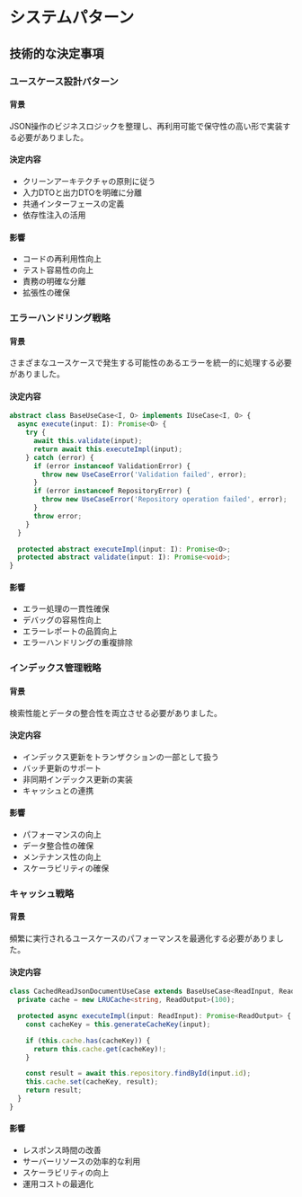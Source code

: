 # システムパターン

## 技術的な決定事項

### ユースケース設計パターン

#### 背景
JSON操作のビジネスロジックを整理し、再利用可能で保守性の高い形で実装する必要がありました。

#### 決定内容
- クリーンアーキテクチャの原則に従う
- 入力DTOと出力DTOを明確に分離
- 共通インターフェースの定義
- 依存性注入の活用

#### 影響
- コードの再利用性向上
- テスト容易性の向上
- 責務の明確な分離
- 拡張性の確保

### エラーハンドリング戦略

#### 背景
さまざまなユースケースで発生する可能性のあるエラーを統一的に処理する必要がありました。

#### 決定内容
```typescript
abstract class BaseUseCase<I, O> implements IUseCase<I, O> {
  async execute(input: I): Promise<O> {
    try {
      await this.validate(input);
      return await this.executeImpl(input);
    } catch (error) {
      if (error instanceof ValidationError) {
        throw new UseCaseError('Validation failed', error);
      }
      if (error instanceof RepositoryError) {
        throw new UseCaseError('Repository operation failed', error);
      }
      throw error;
    }
  }

  protected abstract executeImpl(input: I): Promise<O>;
  protected abstract validate(input: I): Promise<void>;
}
```

#### 影響
- エラー処理の一貫性確保
- デバッグの容易性向上
- エラーレポートの品質向上
- エラーハンドリングの重複排除

### インデックス管理戦略

#### 背景
検索性能とデータの整合性を両立させる必要がありました。

#### 決定内容
- インデックス更新をトランザクションの一部として扱う
- バッチ更新のサポート
- 非同期インデックス更新の実装
- キャッシュとの連携

#### 影響
- パフォーマンスの向上
- データ整合性の確保
- メンテナンス性の向上
- スケーラビリティの確保

### キャッシュ戦略

#### 背景
頻繁に実行されるユースケースのパフォーマンスを最適化する必要がありました。

#### 決定内容
```typescript
class CachedReadJsonDocumentUseCase extends BaseUseCase<ReadInput, ReadOutput> {
  private cache = new LRUCache<string, ReadOutput>(100);

  protected async executeImpl(input: ReadInput): Promise<ReadOutput> {
    const cacheKey = this.generateCacheKey(input);

    if (this.cache.has(cacheKey)) {
      return this.cache.get(cacheKey)!;
    }

    const result = await this.repository.findById(input.id);
    this.cache.set(cacheKey, result);
    return result;
  }
}
```

#### 影響
- レスポンス時間の改善
- サーバーリソースの効率的な利用
- スケーラビリティの向上
- 運用コストの最適化
